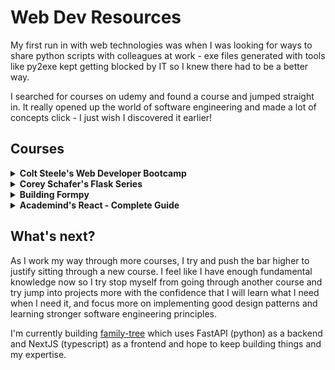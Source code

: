 # Web Dev Resources

My first run in with web technologies was when I was looking for ways to share python scripts with colleagues at work - exe files generated with tools like py2exe kept getting blocked by IT so I knew there had to be a better way.

I searched for courses on udemy and found a course and jumped straight in. It really opened up the world of software engineering and made a lot of concepts click - I just wish I discovered it earlier!

## Courses

<details>
<summary><b>Colt Steele's Web Developer Bootcamp</b></summary>

[Udemy Course Link](https://www.udemy.com/course/the-web-developer-bootcamp/)
|
[Final Project Repo](https://github.com/ismailmo1/yelpCamp)
|
[Final Project Hosted Website](https://yelpcamp.ismailmo.com/)

<p>This was the first course I took on anything web development related and at this stage I didn't realise that I could use my existing knowledge with a web framework in python.</p>

It was a blessing in disguise though since I ended up learning Javascript in this course where I developed a standard CRUD app with an ExpressJS (nodeJS) backend.

Stuff I learnt:

- HTML, CSS, Javascript
- MongoDB
- ExpressJS, NodeJS
- Bootstrap
- General web development concepts:
  - APIs
  - frontend <-> backend integration
  - ORMs
  - npm

</details>

<details>
<summary><b>Corey Schafer's Flask Series</b></summary>

[Youtube Playlist Link](https://www.youtube.com/watch?v=MwZwr5Tvyxo&list=PL-osiE80TeTs4UjLw5MM6OjgkjFeUxCYH)

<p> I should probably keep this to myself, but after taking the course on web dev using nodeJS as a backend I still felt like javascript didn't give me everything I needed and I still wanted to do some things (mostly data stuff) in python.

I remember googling how to run python processes in nodeJS and luckily I somehow stumbled across Corey's videos on the [Flask](https://flask.palletsprojects.com/) web framework and that really brought it all together.

I had built up a decent foundation from the udemy course: I had the basic understanding of how a web server worked, the request - response cycle and connecting to a DB etc. so this playlist of videos was more than enough to get me going with a proper project: [Formpy](https://github.com/ismailmo1/formpy-app)

</p>
(New) Stuff I learnt:

- Flask
- Best practices
  - refactoring
  - design patterns
- Virtual environments
- Deployment

</details>

<details>
<summary><b>Building Formpy</b></summary>

[Formpy-app Repo](https://github.com/ismailmo1/formpy-app)
|
[Formpy Repo](https://github.com/ismailmo1/formpy)
|
[Formpy Hosted Website](https://formpy.ismailmo.com/)

<p>If there's one piece of advice that gets repeated in the "self taught programming" circles, it is to stop doing so many tutorials and start learning by building projects.

That's solid advice and I would repeat that advice to my old self or anyone that would listen, but it's really tough to scope out a project thats big and complex enough to be interesting, but small and simple enough to be feasible for someone whose word count in google search comfortably beats that in VSCode during a typical coding session.

Building Formpy was a super long and drawn out project, but I'm really proud of what I built. At it's core - its simply a openCV based program that read's multiple choice forms like [scantron](https://www.google.com/search?tbm=isch&as_q=scantron). The real satisdaction is that anyone can use it, and it solves a real problem from end to end (see the repo for details).

I refactored this project more times than I can recall (you can check the git history if you're really bored), and I learnt how to deploy on a vanilla linux server with docker. I also ended up separating the code into two different repos: one for the web app and the other for the core functionality which I released as a python package with docs and CI/CD!

[formpy-omr package](https://pypi.org/project/formpy-omr/) |
[formpy-omr readthedocs site](https://formpy.readthedocs.org/)

</p>

</details>

<details>
<summary><b>Academind's React - Complete Guide</b></summary>

[Udemy Course Link](https://www.udemy.com/course/react-the-complete-guide-incl-redux/)

<p>

Building formpy was a huge lesson on how difficult it can be to build UIs in a imperative manner with vanilla javascript. If you look at the [javascript source code](https://github.com/ismailmo1/formpy-app/tree/master/app/app/static/scripts) for formpy (sorry) you will experience some of the pain I did with the number of
`document.createElement`s scattered everywhere. Of course there was a better way.

I was deep enough into the web dev world where I knew of web frameworks like React so I first tried reading through the [React docs](https://reactjs.org/docs/getting-started.html) (they're fantastic btw) but I realised that I prefer learning initially through video courses and then using docs as a reference, so I found Maxmilian's course and got stuck in.</p>

Stuff I learnt (and built):

- Modern Javascript
- React Basics - JSX/Components
- Hooks, Context API ([Food Order App](https://github.com/ismailmo1/shopping-UI))
- Redux
- JWT Authentication ([firebase based auth](https://github.com/ismailmo1/react-auth/))
- React Router ([Single Page App](https://github.com/ismailmo1/react-quotes))
- Typescript with React ([React Typescript](https://github.com/ismailmo1/react.ts))
- Meta-frameworks: NextJS ([Meetups App](https://github.com/ismailmo1/nextjs-meetups))

I then built a [Football Draw Simulator](https://github.com/ismailmo1/ucl-draw) ([live website](https://ucl-draw.web.app/)) to flex the new skills.

</details>

## What's next?

As I work my way through more courses, I try and push the bar higher to justify sitting through a new course. I feel like I have enough fundamental knowledge now so I try stop myself from going through another course and try jump into projects more with the confidence that I will learn what I need when I need it, and focus more on implementing good design patterns and learning stronger software engineering principles.

I'm currently building [family-tree](https://github.com/ismailmo1/family-tree) which uses FastAPI (python) as a backend and NextJS (typescript) as a frontend and hope to keep building things and my expertise.
